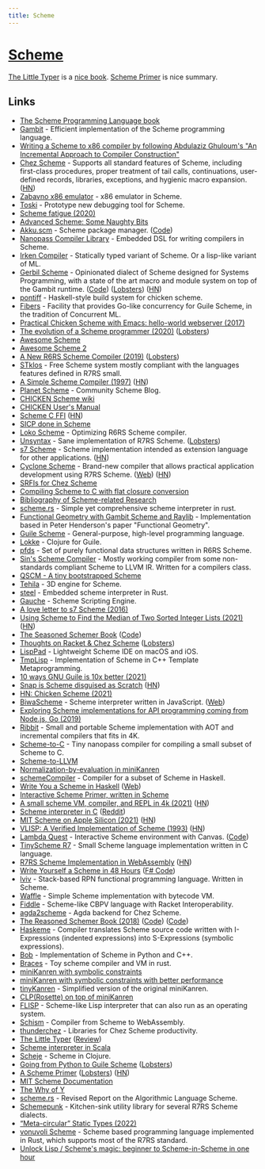 ```yaml
---
title: Scheme
---
```


# [Scheme](https://call-cc.org/)

[The Little Typer](https://thelittletyper.com/) is a [nice book](https://thatgeoguy.ca/blog/2021/03/07/review-the-little-typer/). [Scheme Primer](https://spritely.institute/static/papers/scheme-primer.html) is nice summary.

## Links

- [The Scheme Programming Language book](https://www.scheme.com/tspl4/)
- [Gambit](https://github.com/gambit/gambit) - Efficient implementation of the Scheme programming language.
- [Writing a Scheme to x86 compiler by following Abdulaziz Ghuloum's "An Incremental Approach to Compiler Construction"](https://github.com/mrnugget/scheme_x86)
- [Chez Scheme](https://github.com/cisco/ChezScheme) - Supports all standard features of Scheme, including first-class procedures, proper treatment of tail calls, continuations, user-defined records, libraries, exceptions, and hygienic macro expansion. ([HN](https://news.ycombinator.com/item?id=32600000))
- [Zabavno x86 emulator](https://github.com/weinholt/zabavno) - x86 emulator in Scheme.
- [Toski](https://kennethfriedman.org/projects/toski/) - Prototype new debugging tool for Scheme.
- [Scheme fatigue (2020)](https://hyper.dev/blog/yet-another-scheme.html)
- [Advanced Scheme: Some Naughty Bits](https://people.csail.mit.edu/jhbrown/scheme/)
- [Akku.scm](https://akkuscm.org/) - Scheme package manager. ([Code](https://gitlab.com/akkuscm/akku))
- [Nanopass Compiler Library](https://github.com/nanopass/nanopass-framework-scheme) - Embedded DSL for writing compilers in Scheme.
- [Irken Compiler](https://github.com/samrushing/irken-compiler) - Statically typed variant of Scheme. Or a lisp-like variant of ML.
- [Gerbil Scheme](https://cons.io/) - Opinionated dialect of Scheme designed for Systems Programming, with a state of the art macro and module system on top of the Gambit runtime. ([Code](https://github.com/vyzo/gerbil)) ([Lobsters](https://lobste.rs/s/c29wn2/gerbil_scheme)) ([HN](https://news.ycombinator.com/item?id=20585637))
- [pontiff](https://github.com/sylphbio/pontiff) - Haskell-style build system for chicken scheme.
- [Fibers](https://github.com/wingo/fibers) - Facility that provides Go-like concurrency for Guile Scheme, in the tradition of Concurrent ML.
- [Practical Chicken Scheme with Emacs: hello-world webserver (2017)](https://www.youtube.com/watch?v=eXB3I3S3vJc)
- [The evolution of a Scheme programmer (2020)](https://erkin.party/blog/200715/evolution/) ([Lobsters](https://lobste.rs/s/ao7qpz/evolution_scheme_programmer))
- [Awesome Scheme](https://github.com/schemedoc/awesome-scheme)
- [Awesome Scheme 2](https://github.com/theodesp/awesome-scheme)
- [A New R6RS Scheme Compiler (2019)](https://weinholt.se/articles/new-r6rs-compiler/) ([Lobsters](https://lobste.rs/s/6gbneg/new_r6rs_scheme_compiler))
- [STklos](https://stklos.net/index.html) - Free Scheme system mostly compliant with the languages features defined in R7RS small.
- [A Simple Scheme Compiler (1997)](https://www.cs.utexas.edu/ftp/garbage/cs345/schintro-v14/schintro_142.html#SEC271) ([HN](https://news.ycombinator.com/item?id=24257488))
- [Planet Scheme](http://www.scheme.dk/planet/) - Community Scheme Blog.
- [CHICKEN Scheme wiki](https://wiki.call-cc.org/)
- [CHICKEN User's Manual](http://wiki.call-cc.org/man/5/The%20User%27s%20Manual)
- [Scheme C FFI](https://github.com/Mathieu-Desrochers/Schemings) ([HN](https://news.ycombinator.com/item?id=23860977))
- [SICP done in Scheme](https://github.com/kana/sicp)
- [Loko Scheme](https://scheme.fail/) - Optimizing R6RS Scheme compiler.
- [Unsyntax](https://www.unsyntax.org/) - Sane implementation of R7RS Scheme. ([Lobsters](https://lobste.rs/s/xszs7d/unsyntax_sane_implementation_r7rs))
- [s7 Scheme](https://ccrma.stanford.edu/software/snd/snd/s7.html) - Scheme implementation intended as extension language for other applications. ([HN](https://news.ycombinator.com/item?id=24687031))
- [Cyclone Scheme](https://github.com/justinethier/cyclone) - Brand-new compiler that allows practical application development using R7RS Scheme. ([Web](https://justinethier.github.io/cyclone/)) ([HN](https://news.ycombinator.com/item?id=24696939))
- [SRFIs for Chez Scheme](https://github.com/arcfide/chez-srfi)
- [Compiling Scheme to C with flat closure conversion](http://matt.might.net/articles/compiling-scheme-to-c/)
- [Bibliography of Scheme-related Research](https://github.com/schemedoc/bibliography)
- [scheme.rs](https://github.com/isamert/scheme.rs) - Simple yet comprehensive scheme interpreter in rust.
- [Functional Geometry with Gambit Scheme and Raylib](https://github.com/georgjz/functional-geometry-gambit-scheme) - Implementation based in Peter Henderson's paper "Functional Geometry".
- [Guile Scheme](https://www.gnu.org/software/guile/) - General-purpose, high-level programming language.
- [Lokke](https://github.com/lokke-org/lokke) - Clojure for Guile.
- [pfds](https://github.com/ijp/pfds) - Set of purely functional data structures written in R6RS Scheme.
- [Sin's Scheme Compiler](https://github.com/sinistersnare/SinScheme) - Mostly working compiler from some non-standards compliant Scheme to LLVM IR. Written for a compilers class.
- [QSCM - A tiny bootstrapped Scheme](https://c9x.me/qscm/)
- [Tehila](https://github.com/sgrove/tehila) - 3D engine for Scheme.
- [steel](https://github.com/mattwparas/steel) - Embedded scheme interpreter in Rust.
- [Gauche](https://github.com/shirok/Gauche) - Scheme Scripting Engine.
- [A love letter to s7 Scheme (2016)](https://carloscarrasco.com/love-letter-to-s7-scheme/)
- [Using Scheme to Find the Median of Two Sorted Integer Lists (2021)](https://www.erichgrunewald.com/posts/using-scheme-to-find-the-median-of-two-sorted-integer-lists/) ([HN](https://news.ycombinator.com/item?id=27403666))
- [The Seasoned Schemer Book](https://mitpress.mit.edu/books/seasoned-schemer-second-edition) ([Code](https://github.com/pkrumins/the-seasoned-schemer))
- [Thoughts on Racket & Chez Scheme](https://beautifulracket.com/appendix/racket-and-chez-scheme.html) ([Lobsters](https://lobste.rs/s/rtfpg6/thoughts_on_racket_chez_scheme))
- [LispPad](http://lisppad.objecthub.net/) - Lightweight Scheme IDE on macOS and iOS.
- [TmpLisp](https://github.com/tdp2110/TmpLisp) - Implementation of Scheme in C++ Template Metaprogramming.
- [10 ways GNU Guile is 10x better (2021)](https://www.draketo.de/software/guile-10x.html)
- [Snap is Scheme disguised as Scratch](https://people.eecs.berkeley.edu/~bh/snap/baby3.pdf) ([HN](https://news.ycombinator.com/item?id=28337196))
- [HN: Chicken Scheme (2021)](https://news.ycombinator.com/item?id=28397785)
- [BiwaScheme](https://github.com/biwascheme/biwascheme) - Scheme interpreter written in JavaScript. ([Web](https://www.biwascheme.org/))
- [Exploring Scheme implementations for API programming coming from Node.js, Go (2019)](https://taoofmac.com/space/blog/2019/06/20/2310)
- [Ribbit](https://github.com/udem-dlteam/ribbit) - Small and portable Scheme implementation with AOT and incremental compilers that fits in 4K.
- [Scheme-to-C](https://github.com/akeep/scheme-to-c) - Tiny nanopass compiler for compiling a small subset of Scheme to C.
- [Scheme-to-LLVM](https://github.com/akeep/scheme-to-llvm)
- [Normalization-by-evaluation in miniKanren](https://github.com/webyrd/normalization-by-evaluation)
- [schemeCompiler](https://github.com/mhuesch/schemeCompiler) - Compiler for a subset of Scheme in Haskell.
- [Write You a Scheme in Haskell](https://github.com/write-you-a-scheme-v2/scheme) ([Web](https://www.wespiser.com/writings/wyas/home.html))
- [Interactive Scheme Primer, written in Scheme](https://github.com/webyrd/scheme-primer)
- [A small scheme VM, compiler, and REPL in 4k (2021)](https://dl.acm.org/doi/10.1145/3486606.3486783) ([HN](https://news.ycombinator.com/item?id=29348033))
- [Scheme interpreter in C](https://github.com/TectonicFury/CSCMIC) ([Reddit](https://www.reddit.com/r/ProgrammingLanguages/comments/r3zpgc/a_barely_usable_interpreter_for_a_subset_of/))
- [MIT Scheme on Apple Silicon (2021)](https://kennethfriedman.org/thoughts/2021/mit-scheme-on-apple-silicon/) ([HN](https://news.ycombinator.com/item?id=29707604))
- [VLISP: A Verified Implementation of Scheme (1993)](http://mirror.informatimago.com/scheme/repository.readscheme.org/ftp/papers/vlisp-lasc/vlisp.pdf) ([HN](https://news.ycombinator.com/item?id=29728783))
- [Lambda Quest](https://lambda.quest/) - Interactive Scheme environment with Canvas. ([Code](https://github.com/katspaugh/lambda.quest))
- [TinyScheme R7](https://github.com/RodionGork/tinyscheme) - Small Scheme language implementation written in C language.
- [R7RS Scheme Implementation in WebAssembly](https://github.com/PollRobots/scheme) ([HN](https://news.ycombinator.com/item?id=29773927))
- [Write Yourself a Scheme in 48 Hours](https://en.wikibooks.org/wiki/Write_Yourself_a_Scheme_in_48_Hours) ([F# Code](https://github.com/pangwa/write-yourself-a-scheme-doc))
- [lviv](https://github.com/kwantam/lviv) - Stack-based RPN functional programming language. Written in Scheme.
- [Waffle](https://github.com/playXE/waffle-scheme) - Simple Scheme implementation with bytecode VM.
- [Fiddle](https://github.com/maxsnew/modal-scheme) - Scheme-like CBPV language with Racket Interoperability.
- [agda2scheme](https://github.com/jespercockx/agda2scheme) - Agda backend for Chez Scheme.
- [The Reasoned Schemer Book (2018)](https://mitpress.mit.edu/books/reasoned-schemer-second-edition) ([Code](https://github.com/TheReasonedSchemer2ndEd/CodeFromTheReasonedSchemer2ndEd)) ([Code](https://github.com/rlouf/reasoned-schemer))
- [Haskeme](https://github.com/jumper149/haskeme) - Compiler translates Scheme source code written with I-Expressions (indented expressions) into S-Expressions (symbolic expressions).
- [Bob](https://github.com/eliben/bobscheme) - Implementation of Scheme in Python and C++.
- [Braces](https://github.com/certainty/braces) - Toy scheme compiler and VM in rust.
- [miniKanren with symbolic constraints](https://github.com/webyrd/miniKanren-with-symbolic-constraints)
- [miniKanren with symbolic constraints with better performance](https://github.com/webyrd/faster-miniKanren)
- [tinyKanren](https://github.com/yinwang0/tinyKanren) - Simplified version of the original miniKanren.
- [CLP(Rosette) on top of miniKanren](https://github.com/chansey97/clprosette-miniKanren)
- [FLISP](https://github.com/fjames86/flisp) - Scheme-like Lisp interpreter that can also run as an operating system.
- [Schism](https://github.com/schism-lang/schism) - Compiler from Scheme to WebAssembly.
- [thunderchez](https://github.com/ovenpasta/thunderchez) - Libraries for Chez Scheme productivity.
- [The Little Typer](https://thelittletyper.com/) ([Review](https://thatgeoguy.ca/blog/2021/03/07/review-the-little-typer/))
- [Scheme interpreter in Scala](https://github.com/rami3l/yascm)
- [Scheje](https://github.com/turbopape/scheje) - Scheme in Clojure.
- [Going from Python to Guile Scheme](http://www.draketo.de/proj/py2guile/) ([Lobsters](https://lobste.rs/s/mvmbcv/going_from_python_guile_scheme))
- [A Scheme Primer](https://spritely.institute/static/papers/scheme-primer.html) ([Lobsters](https://lobste.rs/s/akvnzg/scheme_primer)) ([HN](https://news.ycombinator.com/item?id=32010490))
- [MIT Scheme Documentation](https://groups.csail.mit.edu/mac/ftpdir/scheme-7.5/7.5.17/doc-html/)
- [The Why of Y](https://dreamsongs.com/Files/WhyOfY.pdf)
- [scheme.rs](https://scheme.rs/) - Revised Report on the Algorithmic Language Scheme.
- [Schemepunk](https://github.com/ar-nelson/schemepunk) - Kitchen-sink utility library for several R7RS Scheme dialects.
- [“Meta-circular” Static Types (2022)](http://sigusr2.net/metacircular-static-types.html)
- [vonuvoli Scheme](https://github.com/volution/vonuvoli-scheme) - Scheme based programming language implemented in Rust, which supports most of the R7RS standard.
- [Unlock Lisp / Scheme's magic: beginner to Scheme-in-Scheme in one hour](https://www.youtube.com/watch?v=DDROSL-gGOo)
